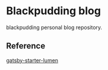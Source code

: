 # Blackpudding blog

blackpudding personal blog repository.

## Reference
[gatsby-starter-lumen](https://github.com/alxshelepenok/gatsby-starter-lumen)